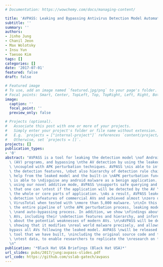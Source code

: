 ```yaml
---
# Documentation: https://wowchemy.com/docs/managing-content/

title: 'AVPASS: Leaking and Bypassing Antivirus Detection Model Automatically'
subtitle: ''
summary: ''
authors:
- Jinho Jung
- Chanil Jeon
- Max Wolotsky
- Insu Yun
- Taesoo Kim
tags: []
categories: []
date: '2017-07-01'
featured: false
draft: false

# Featured image
# To use, add an image named `featured.jpg/png` to your page's folder.
# Focal points: Smart, Center, TopLeft, Top, TopRight, Left, Right, BottomLeft, Bottom, BottomRight.
image:
  caption: ''
  focal_point: ''
  preview_only: false

# Projects (optional).
#   Associate this post with one or more of your projects.
#   Simply enter your project's folder or file name without extension.
#   E.g. `projects = ["internal-project"]` references `content/project/deep-learning/index.md`.
#   Otherwise, set `projects = []`.
projects: []
publication_types:
- '0'
abstract: "AVPASS is a tool for leaking the detection model \nof Android antivirus\
  \ (AV) programs, and bypassing \nthe AV detection by using the leaked information\
  \ \ncoupled with APK perturbation techniques. AVPASS \nis able to infer not only\
  \ the detection features, \nbut also hierarchy of detection rule chains. \nWith\
  \ help from the leaked model and the built-in \nAPK perturbation functions, AVPASS\
  \ is able to \ndisguise any android malware as a benign application. \nFurthermore,\
  \ using our novel additive mode, AVPASS \nsupports safe querying and guarantees\
  \ that one can \ntest if the application will be detected by the AV \nwithout sending\
  \ the whole or core parts of application. \nAs a result, AVPASS leaked significant\
  \ detection \nfeatures of commercial AVs and achieved almost \nzero detection from\
  \ VirusTotal when tested with \nmore than 5,000 malware. \n\nIn this talk, we present\
  \ the entire pipeline of \nthe APK perturbation process, leaking model process,\
  \ \nand auto-bypassing process. In addition, we show \nfindings about commercial\
  \ AVs, including their \ndetection features and hierarchy, and inform the \nattendees\
  \ about the potential weaknesses of modern AVs. \n\nAVPASS will be demonstrated,\
  \ showing that it modifies \nreal world malware precisely, and allows them to \n\
  bypass all AVs following the leaked model. AVPASS \nwill be released with every\
  \ tool that we have built, \nincluding the original source code and the related\
  \ \ntest data, to enable researchers to replicate the \nresearch on their own.\n\
  \n"
publication: '*Black Hat USA Briefings (Black Hat USA)*'
url_slides: pubs/2017/jung:avpass-slides.pdf
url_code: https://github.com/sslab-gatech/avpass
---
```

